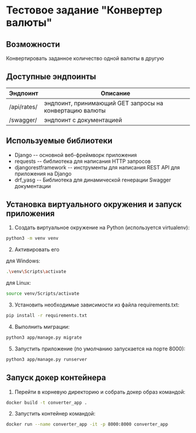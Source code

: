 # Тестовое задание "Конвертер валюты"

## Возможности

Конвертировать заданное количество одной валюты в другую

## Доступные эндпоинты

| Эндпоинт    | Описание                                                |
| ----------- | ------------------------------------------------------- |
| /api/rates/ | эндпоинт, принимающий GET запросы на конвертацию валюты |
| /swagger/   | эндпоинт с документацией                                |

## Используемые библиотеки

- Django -- основной веб-фреймворк приложения
- requests -- библиотека для написания HTTP запросов
- djangorestframework -- инструменты для написания REST API для приложения на Django
- drf_yasg -- Библиотека для динамической генерации Swagger документации

## Установка виртуального окружения и запуск приложения

1. Создать виртуальное окружение на Python (используется virtualenv):

```bash
python3 -m venv venv
```

2. Активировать его

для Windows:

```bash
.\venv\Scripts\activate
```

для Linux:

```bash
source venv/Scripts/activate
```

3. Установить необходимые зависимости из файла requirements.txt:

```bash
pip install -r requirements.txt
```

4. Выполнить миграции:

```bash
python3 app/manage.py migrate
```

5. Запустить приложение (по умолчанию запускается на порте 8000):

```bash
python3 app/manage.py runserver
```

## Запуск докер контейнера

1. Перейти в корневую директорию и собрать докер образ командой:

```bash
docker build -t converter_app .
```

2. Запустить контейнер командой:

```bash
docker run --name converter_app -it -p 8000:8000 converter_app
```
